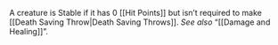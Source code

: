 A creature is Stable if it has 0 [[Hit Points]] but isn’t required to make [[Death Saving Throw|Death Saving Throws]]. _See also_ “[[Damage and Healing]]”.